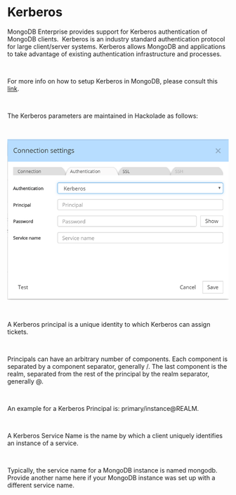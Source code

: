 # Kerberos

MongoDB Enterprise provides support for Kerberos authentication of MongoDB clients.&nbsp; Kerberos is an industry standard authentication protocol for large client/server systems. Kerberos allows MongoDB and applications to take advantage of existing authentication infrastructure and processes.

&nbsp;

For more info on how to setup Kerberos in MongoDB, please consult this [link](<http://docs.mongodb.com/manual/core/kerberos> "target=\"\_blank\"").

&nbsp;

The Kerberos parameters are maintained in Hackolade as follows:

&nbsp;

![Image](<lib/Kerberos%20connection%20settings.png>)

&nbsp;

A Kerberos principal is a unique identity to which Kerberos can assign tickets.

&nbsp;

Principals can have an arbitrary number of components. Each component is separated by a component separator, generally /. The last component is the realm, separated from the rest of the principal by the realm separator, generally @.

&nbsp;

An example for a Kerberos Principal is: primary/instance@REALM.

&nbsp;

A Kerberos Service Name is the name by which a client uniquely identifies an instance of a service.

&nbsp;

Typically, the service name for a MongoDB instance is named mongodb. Provide another name here if your MongoDB instance was set up with a different service name.

